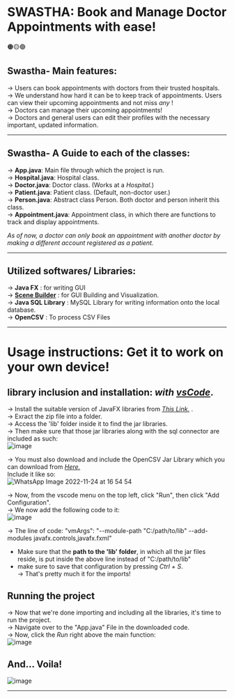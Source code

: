 # SWASTHA: Book and Manage Doctor Appointments with ease!

🟠🟡🟢

 ## Swastha- Main features:

-> Users can book appointments with doctors from their trusted hospitals.<br>
-> We understand how hard it can be to keep track of appointments. Users can view their upcoming appointments and not miss _any_ !<br>
-> Doctors can manage their upcoming appointments!<br>
-> Doctors and general users can edit their profiles with the necessary important, updated information.<br>

---

## Swastha- A Guide to each of the classes:

-> **App.java**: Main file through which the project is run. <br>
-> **Hospital.java**: Hospital class.<br>
-> **Doctor.java**: Doctor class. (Works at a _Hospital_.)<br>
-> **Patient.java**: Patient class. (Default, non-doctor user.)<br>
-> **Person.java**: Abstract class Person. Both doctor and person inherit this class.<br>
-> **Appointment.java**: Appointment class, in which there are functions to track and display appointments.<br>

_As of now, a doctor can only book an appointment with another doctor by making a different account registered as a patient._

---

## Utilized softwares/ Libraries:

-> **Java FX** : for writing GUI<br>
-> **[Scene Builder](https://gluonhq.com/products/scene-builder/)** : for GUI Building and Visualization.<br>
-> **Java SQL Library** : MySQL Library for writing information onto the local database.<br>
-> **OpenCSV** :  To process CSV Files

---

# Usage instructions: Get it to work on your own device!
## library inclusion and installation: *with [vsCode](https://code.visualstudio.com/)*.
-> Install the suitable version of JavaFX libraries from *[This Link.](https://gluonhq.com/products/javafx/)* .<br>
-> Exract the zip file into a folder.<br>
-> Access the 'lib' folder inside it to find the jar libraries.<br>
-> Then make sure that those jar libraries along with the sql connector are included as such:<br>
![image](https://user-images.githubusercontent.com/104731395/203766509-90b69df2-32fa-43d4-ac1d-f65bed23765f.png)

-> You must also download and include the OpenCSV Jar Library which you can download from *[Here.](https://mvnrepository.com/artifact/au.com.bytecode/opencsv/2.4)*<br>
Include it like so:<br>
![WhatsApp Image 2022-11-24 at 16 54 54](https://user-images.githubusercontent.com/104731395/203774300-792e4d09-c42c-47a8-8c8a-5589f552ce60.jpg)


-> Now, from the vscode menu on the top left, click "Run", then click "Add Configuration".<br>
-> We now add the following code to it: <br>
![image](https://user-images.githubusercontent.com/104731395/203768419-cac376d4-0b64-4558-9cb3-a79a5ba13384.png)

-> The line of code: "vmArgs": "--module-path \"C:/path/to/lib\" --add-modules javafx.controls,javafx.fxml"<br>
  - Make sure that the **path to the 'lib' folder**, in which all the jar files reside, is put inside the above line instead of \"C:/path/to/lib\"<br>
  - make sure to save that configuration by pressing *Ctrl + S*.<br>
-> That's pretty much it for the imports!<br>

## Running the project
-> Now that we're done importing and including all the libraries, it's time to run the project.<br>
-> Navigate over to the "App.java" File in the downloaded code.<br>
-> Now, click the *Run* right above the main function:<br>
![image](https://user-images.githubusercontent.com/104731395/203771291-c650ef8b-99d8-4d2b-abcf-aa78d961d0a7.png)

## And... Voila!
![image](https://user-images.githubusercontent.com/104731395/203771363-b186837a-430b-42a2-9f0e-31b8945a454b.png)

---
